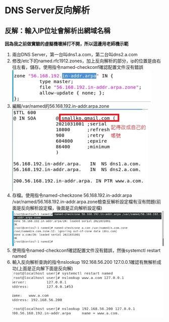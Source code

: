 # DNS Server反向解析

## 反解：輸入IP位址會解析出網域名稱

**因為我之前做實驗的虛擬機壞掉打不開，所以這邊用老師機示範**

1. 兩台DNS Server，第一台叫dns1.a.com，第二台叫dns2.a.com
2. 修改/etc下的named.rfc1912.zones，加上反向解析的部分，ip的位置是由右往左看，儲存。使用指令named-checkconf確認配置文件沒有錯誤     
![image](https://github.com/fairy042026/109-linux-/blob/main/0317%E4%B8%8A%E8%AA%B2%E5%85%A7%E5%AE%B9/photo_2021-03-17_10-06-03.jpg)  
3. 編輯/var/named的56.168.192.in-addr.arpa.zone
![image](https://github.com/fairy042026/109-linux-/blob/main/0317%E4%B8%8A%E8%AA%B2%E5%85%A7%E5%AE%B9/photo_2021-03-17_10-07-062.jpg)  
4. 存檔。使用指令named-checkzone 56.168.192.in-addr.arpa /var/named/56.168.192.in-addr.arpa.zone檢查反解析設定檔有沒有問題(前面是反向解析設定檔，後面是正向解析設定檔)  
![image](https://github.com/fairy042026/109-linux-/blob/main/0317%E4%B8%8A%E8%AA%B2%E5%85%A7%E5%AE%B9/photo_2021-03-17_10-09-53.jpg)  
5. 使用指令named-checkconf確認配置文件沒有錯誤，然後systemctl restart named  
6. 輸入反向解析查詢的指令nslookup 192.168.56.200 127.0.0.1確認有無解析成功(上面是正向解下面是反向解)  
![image](https://github.com/fairy042026/109-linux-/blob/main/0317%E4%B8%8A%E8%AA%B2%E5%85%A7%E5%AE%B9/photo_2021-03-17_10-47-20.jpg)  

